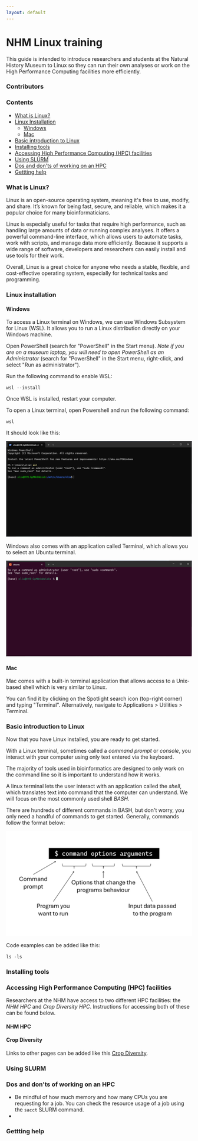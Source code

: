 ```yaml
---
layout: default
---
```


# NHM Linux training

This guide is intended to introduce researchers and students at the Natural History Museum to Linux so they can run their own analyses or work on the High Performance Computing facilities more efficiently. 

### Contributors

### Contents

 - [What is Linux?](#what-is-linux)
 - [Linux Installation](#linux-installation)
   - [Windows](#windows)
   - [Mac](#mac)
 - [Basic introduction to Linux](#basic-introduction-to-linux)
 - [Installing tools](#installing-tools)
 - [Accessing High Performance Computing (HPC) facilities](#accessing-high-performance-computing-hpc-facilities)
 - [Using SLURM](#using-slurm)
 - [Dos and don'ts of working on an HPC](#dos-and-donts-of-working-on-an-hpc)
 - [Gettting help](#getting-help)

### What is Linux?
Linux is an open-source operating system, meaning it's free to use, modify, and share. It’s known for being fast, secure, and reliable, which makes it a popular choice for many bioinformaticians. 

Linux is especially useful for tasks that require high performance, such as handling large amounts of data or running complex analyses. It offers a powerful command-line interface, which allows users to automate tasks, work with scripts, and manage data more efficiently. Because it supports a wide range of software, developers and researchers can easily install and use tools for their work.

Overall, Linux is a great choice for anyone who needs a stable, flexible, and cost-effective operating system, especially for technical tasks and programming.

### Linux installation

#### Windows

To access a Linux terminal on Windows, we can use Windows Subsystem for Linux (WSL). It allows you to run a Linux distribution directly on your Windows machine.

Open PowerShell (search for "PowerShell" in the Start menu). _Note if you are on a museum laptop, you will need to open PowerShell as an Administrator_ (search for "PowerShell" in the Start menu, right-click, and select "Run as administrator").

Run the following command to enable WSL:

```
wsl --install
```

Once WSL is installed, restart your computer. 

To open a Linux terminal, open Powershell and run the following command:

```
wsl
```

It should look like this:

![Open wsl](images/open_wsl.png)

Windows also comes with an application called Terminal, which allows you to select an Ubuntu terminal.

![Open ubuntu](images/open_ubuntu.png)

#### Mac

Mac comes with a built-in terminal application that allows access to a Unix-based shell which is very similar to Linux. 

You can find it by clicking on the Spotlight search icon (top-right corner) and typing "Terminal". Alternatively, navigate to Applications > Utilities > Terminal.

### Basic introduction to Linux

Now that you have Linux installed, you are ready to get started. 

With a Linux terminal, sometimes called a _command prompt_ or _console_, you interact with your computer using only text entered via the keyboard. 

The majority of tools used in bioinformatics are designed to only work on the command line so it is important to understand how it works. 

A linux terminal lets the user interact with an application called the _shell_, which translates text into command that the computer can understand. We will focus on the most commonly used shell _BASH_. 

There are hundreds of different commands in BASH, but don't worry, you only need a handful of commands to get started. Generally, commands follow the format below:

![Command morphology](images/command_morphology.png)

Code examples can be added like this: 
```
ls -ls
```

### Installing tools

### Accessing High Performance Computing (HPC) facilities

Researchers at the NHM have access to two different HPC facilities: the *NHM HPC* and *Crop Diversity HPC*. Instructions for accessing both of these can be found below.

#### NHM HPC



#### Crop Diversity



Links to other pages can be added like this [Crop Diversity](https://help.cropdiversity.ac.uk/).

### Using SLURM

### Dos and don'ts of working on an HPC
- Be mindful of how much memory and how many CPUs you are requesting for a job. You can check the resource usage of a job using the `sacct` SLURM command.
- 

### Gettting help

